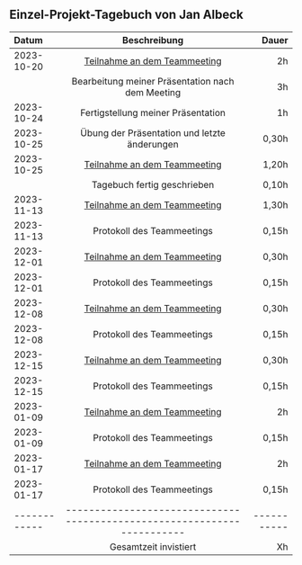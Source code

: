 ## Einzel-Projekt-Tagebuch von Jan Albeck

| **Datum**  |                           **Beschreibung**                            | **Dauer** |
|:-----------|:---------------------------------------------------------------------:|----------:|
| 2023-10-20 | [Teilnahme an dem Teammeeting](../Projekt-Dokumentation/Eintrag02.md) |        2h |
|            |           Bearbeitung meiner Präsentation nach dem Meeting            |        3h |
| 2023-10-24 |                  Fertigstellung meiner Präsentation                   |        1h |
| 2023-10-25 |             Übung der Präsentation und letzte änderungen              |     0,30h |
| 2023-10-25 | [Teilnahme an dem Teammeeting](../Projekt-Dokumentation/Eintrag03.md) |     1,20h |
|            |                      Tagebuch fertig geschrieben                      |     0,10h |
| 2023-11-13 | [Teilnahme an dem Teammeeting](../Projekt-Dokumentation/Eintrag04.md) |     1,30h |
| 2023-11-13 |                      Protokoll des Teammeetings                       |     0,15h |
| 2023-12-01 | [Teilnahme an dem Teammeeting](../Projekt-Dokumentation/Eintrag05.md) |     0,30h |
| 2023-12-01 |                      Protokoll des Teammeetings                       |     0,15h |
| 2023-12-08 | [Teilnahme an dem Teammeeting](../Projekt-Dokumentation/Eintrag06.md) |     0,30h |
| 2023-12-08 |                      Protokoll des Teammeetings                       |     0,15h |
| 2023-12-15 | [Teilnahme an dem Teammeeting](../Projekt-Dokumentation/Eintrag07.md) |     0,30h |
| 2023-12-15 |                      Protokoll des Teammeetings                       |     0,15h |
| 2023-01-09 | [Teilnahme an dem Teammeeting](../Projekt-Dokumentation/Eintrag08.md) |        2h |
| 2023-01-09 |                      Protokoll des Teammeetings                       |     0,15h |
| 2023-01-17 | [Teilnahme an dem Teammeeting](../Projekt-Dokumentation/Eintrag09.md) |        2h |
| 2023-01-17 |                      Protokoll des Teammeetings                       |     0,15h |
|------------|-----------------------------------------------------------------------|-----------|
|            |                      Gesamtzeit invistiert                            |        Xh |
